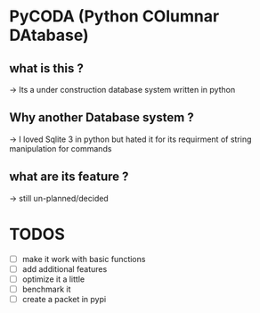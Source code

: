 # PyCODA (Python COlumnar DAtabase)

## what is this ?
-> Its a under construction database system written in python

## Why another Database system ?
-> I loved Sqlite 3 in python but hated it for its requirment of string manipulation for commands

## what are its feature ?
-> still un-planned/decided
 
# TODOS

- [ ] make it work with basic functions
- [ ] add additional features
- [ ] optimize it a little
- [ ] benchmark it
- [ ] create a packet in pypi